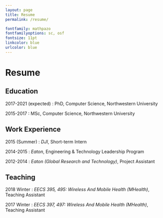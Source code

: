 ```yaml
---
layout: page
title: Resume
permalink: /resume/

fontfamily: mathpazo
fontfamilyoptions: sc, osf
fontsize: 11pt
linkcolor: blue
urlcolor: blue
---
```



# Resume



Education
---------

2017-2021 (expected)
:   PhD, Computer Science, Northwestern University


2015-2017
:   MSc, Computer Science, Northwestern University

Work Experience
----------

2015 (Summer)
:   *DJI*, Short-term Intern 


2014-2015
:   *Eaton*, Engineering & Technology Leadership Program



2012-2014
:   *Eaton (Global Research and Technology)*, Project Assistant


Teaching
----------

2018 Winter
:   *EECS 395, 495: Wireless And Mobile Health (MHealth)*, Teaching Assistant

2017 Winter
:   *EECS 397, 497: Wireless And Mobile Health (MHealth)*, Teaching Assistant

